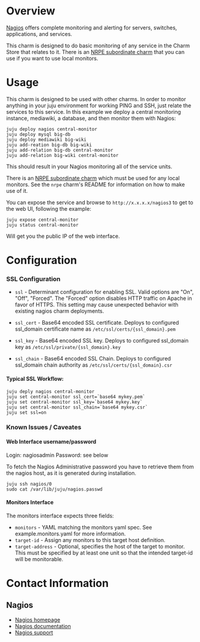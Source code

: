 # Overview

[Nagios](http://nagios.org) offers complete monitoring and alerting for servers, switches, applications, and services.

This charm is designed to do basic monitoring of any service in the Charm Store that relates to it. There is an [NRPE subordinate charm](https://jujucharms.com/precise/nrpe/) that you can use if you want to use local monitors.

# Usage

This charm is designed to be used with other charms. In order to monitor anything in your juju environment for working PING and SSH, just relate the services to this service. In this example we deploy a central monitoring instance, mediawiki, a database, and then monitor them with Nagios:

    juju deploy nagios central-monitor
    juju deploy mysql big-db
    juju deploy mediawiki big-wiki
    juju add-reation big-db big-wiki
    juju add-relation big-db central-monitor
    juju add-relation big-wiki central-monitor

This should result in your Nagios monitoring all of the service units.

There is an [NRPE subordinate charm](https://jujucharms.com/precise/nrpe/) which must be used for any local monitors.  See the `nrpe` charm's README for information on how to make use of it.

You can expose the service and browse to `http://x.x.x.x/nagios3` to get to the web UI, following the example:

    juju expose central-monitor
    juju status central-monitor

Will get you the public IP of the web interface.

# Configuration

### SSL Configuration

- `ssl` - Determinant configuration for enabling SSL. Valid options are "On", "Off", "Forced". The "Forced" option disables HTTP traffic on Apache in favor of HTTPS. This setting may cause unexpected behavior with existing nagios charm deployments.

- `ssl_cert` - Base64 encoded SSL certificate. Deploys to configured ssl_domain certificate name as `/etc/ssl/certs/{ssl_domain}.pem`

- `ssl_key` - Base64 encoded SSL key. Deploys to configured ssl_domain key as `/etc/ssl/private/{ssl_domain}.key`

- `ssl_chain` - Base64 encoded SSL Chain. Deploys to configured ssl_domain chain authority as `/etc/ssl/certs/{ssl_domain}.csr`


#### Typical SSL Workflow:

```
juju deply nagios central-monitor
juju set central-monitor ssl_cert=`base64 mykey.pem`
juju set central-monitor ssl_key=`base64 mykey.key`
juju set central-monitor ssl_chain=`base64 mykey.csr`
juju set ssl=on
```

### Known Issues / Caveates


#### Web Interface username/password

Login: nagiosadmin
Password: see below

To fetch the Nagios Administrative password you have to retrieve them from
the nagios host, as it is generated during installation.

```
juju ssh nagios/0
sudo cat /var/lib/juju/nagios.passwd
```


#### Monitors Interface
The monitors interface expects three fields:

- `monitors` - YAML matching the monitors yaml spec. See example.monitors.yaml for more information.
- `target-id` - Assign any monitors to this target host definition.
- `target-address` - Optional, specifies the host of the target to monitor. This must be specified by at least one unit so that the intended target-id will be monitorable.


# Contact Information

## Nagios

- [Nagios homepage](http://nagios.org)
- [Nagios documentation](http://www.nagios.org/documentation)
- [Nagios support](http://www.nagios.org/support)
